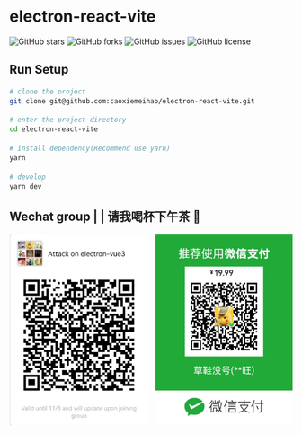 # electron-react-vite

![GitHub stars](https://img.shields.io/github/stars/caoxiemeihao/electron-react-vite?color=fa6470&style=flat)
![GitHub forks](https://img.shields.io/github/forks/caoxiemeihao/electron-react-vite?style=flat)
![GitHub issues](https://img.shields.io/github/issues/caoxiemeihao/electron-react-vite?style=flat)
![GitHub license](https://img.shields.io/github/license/caoxiemeihao/electron-react-vite?style=flat)

## Run Setup

  ```bash
  # clone the project
  git clone git@github.com:caoxiemeihao/electron-react-vite.git

  # enter the project directory
  cd electron-react-vite

  # install dependency(Recommend use yarn)
  yarn

  # develop
  yarn dev
  ```

## Wechat group | | 请我喝杯下午茶 🥳
<div style="display:flex;">
  <img width="244px" src="https://raw.githubusercontent.com/caoxiemeihao/blog/main/assets/wechat/group/qrcode.jpg" />
  &nbsp;&nbsp;&nbsp;&nbsp;
  <img width="244px" src="https://raw.githubusercontent.com/caoxiemeihao/blog/main/assets/wechat/%24qrcode/%2419.99.png" />
</div>
